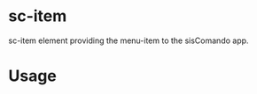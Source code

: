 sc-item
============

sc-item element providing the menu-item to the sisComando app.


Usage
======

